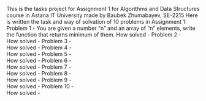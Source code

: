 This is the tasks project for Assignment 1 for Algorithms and Data Structures course in Astana IT University made by Baubek Zhumabayev, SE-2215
Here is written the task and way of solvation of 10 problems in Assignment 1:
Problem 1 - You are given a number “n” and an array of “n” elements,
write the function that returns minimum of them.
How solved - 
Problem 2 -  
How solved -
Problem 3 -  
How solved - 
Problem 4 -  
How solved -
Problem 5 -  
How solved -
Problem 6 -  
How solved -
Problem 7 -  
How solved -
Problem 8 -  
How solved -
Problem 9 -  
How solved -
Problem 10 -  
How solved - 